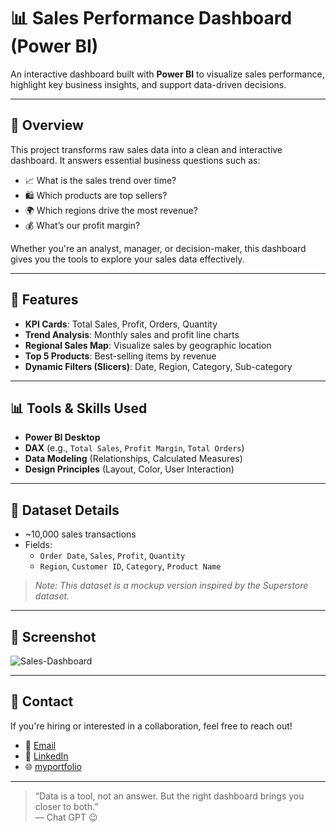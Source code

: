 # 📊 Sales Performance Dashboard (Power BI)

An interactive dashboard built with **Power BI** to visualize sales performance, highlight key business insights, and support data-driven decisions.

---

## 🚀 Overview

This project transforms raw sales data into a clean and interactive dashboard. It answers essential business questions such as:

- 📈 What is the sales trend over time?
- 🛍️ Which products are top sellers?
- 🌍 Which regions drive the most revenue?
- 💰 What’s our profit margin?

Whether you're an analyst, manager, or decision-maker, this dashboard gives you the tools to explore your sales data effectively.

---

## 🔧 Features

- **KPI Cards**: Total Sales, Profit, Orders, Quantity
- **Trend Analysis**: Monthly sales and profit line charts
- **Regional Sales Map**: Visualize sales by geographic location
- **Top 5 Products**: Best-selling items by revenue
- **Dynamic Filters (Slicers)**: Date, Region, Category, Sub-category

---

## 📊 Tools & Skills Used

- **Power BI Desktop**
- **DAX** (e.g., `Total Sales`, `Profit Margin`, `Total Orders`)
- **Data Modeling** (Relationships, Calculated Measures)
- **Design Principles** (Layout, Color, User Interaction)

---

## 🧩 Dataset Details

- ~10,000 sales transactions
- Fields:
  - `Order Date`, `Sales`, `Profit`, `Quantity`
  - `Region`, `Customer ID`, `Category`, `Product Name`

> *Note: This dataset is a mockup version inspired by the Superstore dataset.*

---

## 📸 Screenshot

![Sales-Dashboard](https://github.com/user-attachments/assets/212f9ff1-836e-4528-a57e-32264eb1f533)

---

## 💬 Contact

If you're hiring or interested in a collaboration, feel free to reach out!

- 📧 [Email](mailto:thodsaphol.cha@gmail.com)
- 💼 [LinkedIn](https://www.linkedin.com/in/thodsaphon-chamnansuek-318642355)   
- 🌐 [myportfolio](https://github.com/ThodsaphonChamnansuek/my_portfolio.git)

---

> “Data is a tool, not an answer. But the right dashboard brings you closer to both.”  
> — Chat GPT 😉



